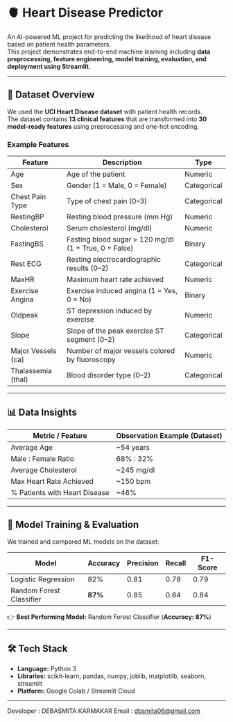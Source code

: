 # 🫀 Heart Disease Predictor  
An AI-powered ML project for predicting the likelihood of heart disease based on patient health parameters.  
This project demonstrates end-to-end machine learning including **data preprocessing, feature engineering, model training, evaluation, and deployment using Streamlit**.  

---

## 📌 Dataset Overview  

We used the **UCI Heart Disease dataset** with patient health records.  
The dataset contains **13 clinical features** that are transformed into **30 model-ready features** using preprocessing and one-hot encoding.  

### Example Features  

| Feature             | Description                                     | Type        |
|---------------------|-------------------------------------------------|-------------|
| Age                 | Age of the patient                              | Numeric     |
| Sex                 | Gender (1 = Male, 0 = Female)                   | Categorical |
| Chest Pain Type     | Type of chest pain (0–3)                        | Categorical |
| RestingBP           | Resting blood pressure (mm Hg)                  | Numeric     |
| Cholesterol         | Serum cholesterol (mg/dl)                       | Numeric     |
| FastingBS           | Fasting blood sugar > 120 mg/dl (1 = True, 0 = False) | Binary |
| Rest ECG            | Resting electrocardiographic results (0–2)      | Categorical |
| MaxHR               | Maximum heart rate achieved                     | Numeric     |
| Exercise Angina     | Exercise induced angina (1 = Yes, 0 = No)       | Binary      |
| Oldpeak             | ST depression induced by exercise               | Numeric     |
| Slope               | Slope of the peak exercise ST segment (0–2)     | Categorical |
| Major Vessels (ca)  | Number of major vessels colored by fluoroscopy  | Numeric     |
| Thalassemia (thal)  | Blood disorder type (0–2)                       | Categorical |

---

## 📊 Data Insights  

| Metric / Feature             | Observation Example (Dataset)        |
|-------------------------------|--------------------------------------|
| Average Age                   | ~54 years                           |
| Male : Female Ratio           | 68% : 32%                           |
| Average Cholesterol           | ~245 mg/dl                          |
| Max Heart Rate Achieved       | ~150 bpm                            |
| % Patients with Heart Disease | ~46%                                |

---

## 🧠 Model Training & Evaluation  

We trained and compared ML models on the dataset:  

| Model                   | Accuracy | Precision | Recall | F1-Score |
|--------------------------|----------|-----------|--------|----------|
| Logistic Regression      | 82%      | 0.81      | 0.78   | 0.79     |
| Random Forest Classifier | **87%**  | 0.85      | 0.84   | 0.84     |

👉 **Best Performing Model:** Random Forest Classifier (**Accuracy: 87%**)  

---

## 🛠️ Tech Stack  

- **Language:** Python 3  
- **Libraries:** scikit-learn, pandas, numpy, joblib, matplotlib, seaborn, streamlit  
- **Platform:** Google Colab  / Streamlit Cloud  

---

Developer : DEBASMITA KARMAKAR
Email : dbsmita06@gmail.com
